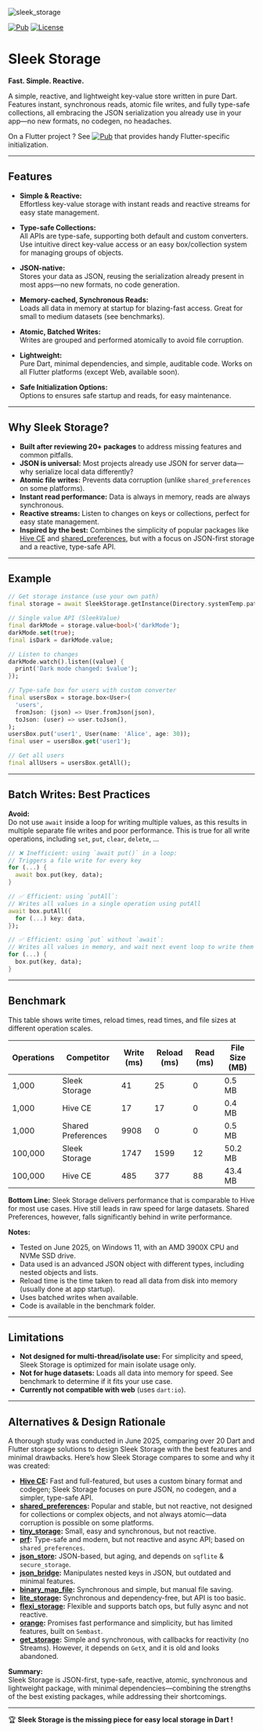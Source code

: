 ![sleek_storage](https://github.com/user-attachments/assets/dc9780e9-ed6b-4eef-8773-f73e4c694d09)

[![Pub](https://img.shields.io/pub/v/sleek_storage.svg?label=sleek_storage)](https://pub.dartlang.org/packages/sleek_storage)
[![License](https://img.shields.io/badge/License-BSD_3--Clause-green.svg)](https://opensource.org/licenses/BSD-3-Clause)

# Sleek Storage

**Fast. Simple. Reactive.**

A simple, reactive, and lightweight key-value store written in pure Dart. Features instant, synchronous reads, atomic file writes, and fully type-safe collections, all embracing the JSON serialization you already use in your app—no new formats, no codegen, no headaches.

On a Flutter project ? See [![Pub](https://img.shields.io/pub/v/sleek_storage.svg?label=sleek_storage_flutter)](https://pub.dartlang.org/packages/sleek_storage_flutter) that provides handy Flutter-specific initialization.

---

## Features

- **Simple & Reactive:**  
  Effortless key-value storage with instant reads and reactive streams for easy state management.

- **Type-safe Collections:**  
  All APIs are type-safe, supporting both default and custom converters. Use intuitive direct key-value access or an easy box/collection system for managing groups of objects.

- **JSON-native:**  
  Stores your data as JSON, reusing the serialization already present in most apps—no new formats, no code generation.

- **Memory-cached, Synchronous Reads:**  
  Loads all data in memory at startup for blazing-fast access. Great for small to medium datasets (see benchmarks).

- **Atomic, Batched Writes:**  
  Writes are grouped and performed atomically to avoid file corruption.

- **Lightweight:**  
  Pure Dart, minimal dependencies, and simple, auditable code. Works on all Flutter platforms (except Web, available soon).

- **Safe Initialization Options:**  
  Options to ensures safe startup and reads, for easy maintenance.

---

## Why Sleek Storage?

- **Built after reviewing 20+ packages** to address missing features and common pitfalls.
- **JSON is universal:** Most projects already use JSON for server data—why serialize local data differently?
- **Atomic file writes:** Prevents data corruption (unlike `shared_preferences` on some platforms).
- **Instant read performance:** Data is always in memory, reads are always synchronous.
- **Reactive streams:** Listen to changes on keys or collections, perfect for easy state management.
- **Inspired by the best:** Combines the simplicity of popular packages like [Hive CE](https://pub.dev/packages/hive_ce) and [shared_preferences](https://pub.dev/packages/shared_preferences), but with a focus on JSON-first storage and a reactive, type-safe API.

---

## Example

```dart
// Get storage instance (use your own path)
final storage = await SleekStorage.getInstance(Directory.systemTemp.path);

// Single value API (SleekValue)
final darkMode = storage.value<bool>('darkMode');
darkMode.set(true);
final isDark = darkMode.value;

// Listen to changes
darkMode.watch().listen((value) {
  print('Dark mode changed: $value');
});

// Type-safe box for users with custom converter
final usersBox = storage.box<User>(
  'users',
  fromJson: (json) => User.fromJson(json),
  toJson: (user) => user.toJson(),
);
usersBox.put('user1', User(name: 'Alice', age: 30));
final user = usersBox.get('user1');

// Get all users
final allUsers = usersBox.getAll();
```
---

## Batch Writes: Best Practices

**Avoid:**  
Do not use `await` inside a loop for writing multiple values, as this results in multiple separate file writes and poor performance.
This is true for all write operations, including `set`, `put`, `clear`,  `delete`, ...

```dart
// ❌ Inefficient: using `await put()` in a loop:
// Triggers a file write for every key
for (...) {
  await box.put(key, data);
}

// ✅ Efficient: using `putAll`:
// Writes all values in a single operation using putAll
await box.putAll({
  for (...) key: data,
});

// ✅ Efficient: using `put` without `await`: 
// Writes all values in memory, and wait next event loop to write them all at once
for (...) {
  box.put(key, data);
}
```

---

## Benchmark
This table shows write times, reload times, read times, and file sizes at different operation scales.

| Operations | Competitor | Write (ms) | Reload (ms) | Read (ms) | File Size (MB) |
|------------|------------|------------|-------------|-----------|---------------|
| 1,000      | Sleek Storage | 41        | 25          | 0         | 0.5 MB        |
| 1,000      | Hive CE     | 17        | 17          | 0         | 0.4 MB        |
| 1,000      | Shared Preferences | 9908      | 0           | 0         | 0.5 MB        |
| 100,000    | Sleek Storage | 1747      | 1599        | 12        | 50.2 MB       |
| 100,000    | Hive CE     | 485       | 377         | 88        | 43.4 MB       |

**Bottom Line:** Sleek Storage delivers performance that is comparable to Hive for most use cases. Hive still leads in raw speed for large datasets. Shared Preferences, however, falls significantly behind in write performance.

**Notes:**
- Tested on June 2025, on Windows 11, with an AMD 3900X CPU and NVMe SSD drive.
- Data used is an advanced JSON object with different types, including nested objects and lists.
- Reload time is the time taken to read all data from disk into memory (usually done at app startup).
- Uses batched writes when available.
- Code is available in the benchmark folder.

---

## Limitations

- **Not designed for multi-thread/isolate use:** For simplicity and speed, Sleek Storage is optimized for main isolate usage only.
- **Not for huge datasets:** Loads all data into memory for speed. See benchmark to determine if it fits your use case.
- **Currently not compatible with web** (uses `dart:io`).

---

## Alternatives & Design Rationale

A thorough study was conducted in June 2025, comparing over 20 Dart and Flutter storage solutions to design Sleek Storage with the best features and minimal drawbacks. Here’s how Sleek Storage compares to some and why it was created:

- **[Hive CE](https://pub.dev/packages/hive_ce):** Fast and full-featured, but uses a custom binary format and codegen; Sleek Storage focuses on pure JSON, no codegen, and a simpler, type-safe API.
- **[shared_preferences](https://pub.dev/packages/shared_preferences):** Popular and stable, but not reactive, not designed for collections or complex objects, and not always atomic—data corruption is possible on some platforms.
- **[tiny_storage](https://pub.dev/packages/tiny_storage):** Small, easy and synchronous, but not reactive.
- **[prf](https://pub.dev/packages/prf):** Type-safe and modern, but not reactive and async API; based on `shared_preferences`.
- **[json_store](https://pub.dev/packages/json_store):** JSON-based, but aging, and depends on `sqflite` & `secure_storage`.
- **[json_bridge](https://pub.dev/packages/json_bridge):** Manipulates nested keys in JSON, but outdated and minimal features.
- **[binary_map_file](https://pub.dev/packages/binary_map_file):** Synchronous and simple, but manual file saving.
- **[lite_storage](https://pub.dev/packages/lite_storage):** Synchronous and dependency-free, but API is too basic.
- **[flexi_storage](https://pub.dev/packages/flexi_storage):** Flexible and supports batch ops, but fully async and not reactive.
- **[orange](https://pub.dev/packages/orange):** Promises fast performance and simplicity, but has limited features, built on `Sembast`.
- **[get_storage](https://pub.dev/packages/get_storage):** Simple and synchronous, with callbacks for reactivity (no Streams). However, it depends on `GetX`, and it is old and looks abandoned.

**Summary:**  
Sleek Storage is JSON-first, type-safe, reactive, atomic, synchronous and lightweight package, with minimal dependencies—combining the strengths of the best existing packages, while addressing their shortcomings.

---
🏆 **Sleek Storage is the missing piece for easy local storage in Dart !**
